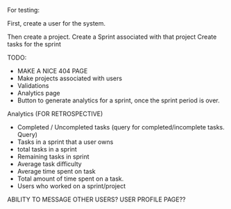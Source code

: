 For testing:

First, create a user for the system.

Then create a project.
Create a Sprint associated with that project
Create tasks for the sprint

TODO:
* MAKE A NICE 404 PAGE
* Make projects associated with users
* Validations
* Analytics page
* Button to generate analytics for a sprint, once the sprint period is over.

Analytics (FOR RETROSPECTIVE)
* Completed / Uncompleted tasks (query for completed/incomplete tasks. Query)
* Tasks in a sprint that a user owns
* total tasks in a sprint
* Remaining tasks in sprint
* Average task difficulty
* Average time spent on task
* Total amount of time spent on a task.
* Users who worked on a sprint/project


ABILITY TO MESSAGE OTHER USERS?
USER PROFILE PAGE??

